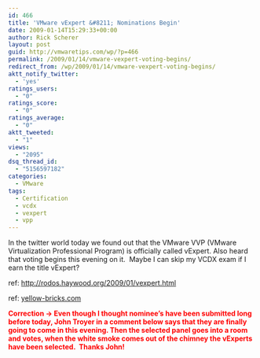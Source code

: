 ```yaml
---
id: 466
title: 'VMware vExpert &#8211; Nominations Begin'
date: 2009-01-14T15:29:33+00:00
author: Rick Scherer
layout: post
guid: http://vmwaretips.com/wp/?p=466
permalink: /2009/01/14/vmware-vexpert-voting-begins/
redirect_from: /wp/2009/01/14/vmware-vexpert-voting-begins/
aktt_notify_twitter:
  - 'yes'
ratings_users:
  - "0"
ratings_score:
  - "0"
ratings_average:
  - "0"
aktt_tweeted:
  - "1"
views:
  - "2095"
dsq_thread_id:
  - "5156597182"
categories:
  - VMware
tags:
  - Certification
  - vcdx
  - vexpert
  - vpp
---
```

In the twitter world today we found out that the VMware VVP (VMware Virtualization Professional Program) is officially called vExpert. Also heard that voting begins this evening on it.  Maybe I can skip my VCDX exam if I earn the title vExpert?

ref: <a href="http://rodos.haywood.org/2009/01/vexpert.html" target="_blank">http://rodos.haywood.org/2009/01/vexpert.html</a>
  
ref: <a href="http://www.yellow-bricks.com/2008/12/10/vmware-virtualization-professional-program/" target="_blank">yellow-bricks.com</a>

<span style="color: #ff0000;"><strong>Correction -> Even though I thought nominee&#8217;s have been submitted long before today, John Troyer in a comment below says that they are finally going to come in this evening. Then the selected panel goes into a room and votes, when the white smoke comes out of the chimney the vExperts have been selected.  Thanks John!</strong></span>